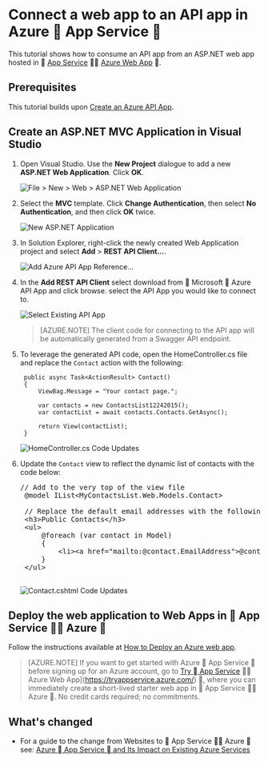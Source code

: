 <!-- not suitable for Mooncake -->

<properties 
	pageTitle="Connect a web app to an API app in Azure App Service" 
	description="This tutorial shows you how to consume an API app from an ASP.NET web app hosted in Azure App Service." 
	services="app-service\web" 
	documentationCenter=".net" 
	authors="syntaxc4" 
	manager="yochayk" 
	editor="jimbe"/>

<tags
	ms.service="app-service-web"
	ms.date="02/26/2016"
	wacn.date=""/>

# Connect a web app to an API app in Azure  App Service 

This tutorial shows how to consume an API app from an ASP.NET web app hosted in  [App Service](/home/features/web-site/)  [Azure Web App](/home/features/web-site/) .

## Prerequisites

This tutorial builds upon [Create an Azure API App](/documentation/articles/app-service-api-dotnet-get-started/).

## Create an ASP.NET MVC Application in Visual Studio

1. Open Visual Studio. Use the **New Project** dialogue to add a new **ASP.NET Web Application**. Click **OK**.

	![File > New > Web > ASP.NET Web Application](./media/app-service-web-connect-web-app-to-saas-api/1-Create-New-MVC-App-For-Consumption.png)

1. Select the **MVC** template. Click **Change Authentication**, then select **No Authentication**, and then click **OK** twice.

	![New ASP.NET Application](./media/app-service-web-connect-web-app-to-saas-api/2-Change-Auth-To-No-Auth.png)

1. In Solution Explorer, right-click the newly created Web Application project and select **Add** > **REST API Client...**.

	![Add Azure API App Reference...](./media/app-service-web-connect-web-app-to-saas-api/3-Add-Azure-API-App-SDK.png)

1. In the **Add REST API Client** select download from  Microsoft  Azure API App and click browse. select the API App you would like to connect to.

	![Select Existing API App](./media/app-service-web-connect-web-app-to-saas-api/4-Add-Azure-API-App-SDK-Dialog.png)

	>[AZURE.NOTE] The client code for connecting to the API app will be automatically generated from a Swagger API endpoint.

1. To leverage the generated API code, open the HomeController.cs file and replace the `Contact` action with the following:

	    public async Task<ActionResult> Contact()
        {
            ViewBag.Message = "Your contact page.";

            var contacts = new ContactsList12242015();
            var contactList = await contacts.Contacts.GetAsync();
            
            return View(contactList);
        }

	![HomeController.cs Code Updates](./media/app-service-web-connect-web-app-to-saas-api/5-Write-Code-Which-Leverages-Swagger-Generated-Code.png)

1. Update the `Contact` view to reflect the dynamic list of contacts with the code below:  
	<pre>// Add to the very top of the view file
	@model IList&lt;MyContactsList.Web.Models.Contact&gt;
	
	// Replace the default email addresses with the following
    &lt;h3&gt;Public Contacts&lt;/h3&gt;
    &lt;ul&gt;
        @foreach (var contact in Model)
        {
            &lt;li&gt;&lt;a href=&quot;mailto:@contact.EmailAddress&quot;&gt;@contact.Name &amp;lt;@contact.EmailAddress&amp;gt;&lt;/a&gt;&lt;/li&gt;
        }
    &lt;/ul&gt; 
	</pre>

	![Contact.cshtml Code Updates](./media/app-service-web-connect-web-app-to-saas-api/6-Update-View-To-Reflect-Changes.png)

## Deploy the web application to Web Apps in  App Service  Azure 

Follow the instructions available at [How to Deploy an Azure web app](/documentation/articles/web-sites-deploy/).

>[AZURE.NOTE] If you want to get started with Azure  App Service  before signing up for an Azure account, go to [Try  App Service](https://tryappservice.azure.com/)  Azure Web App](https://tryappservice.azure.com/) , where you can immediately create a short-lived starter web app in  App Service  Azure . No credit cards required; no commitments.

## What's changed
* For a guide to the change from Websites to  App Service  Azure  see: [Azure  App Service  and Its Impact on Existing Azure Services](/documentation/services/web-sites/)
 
